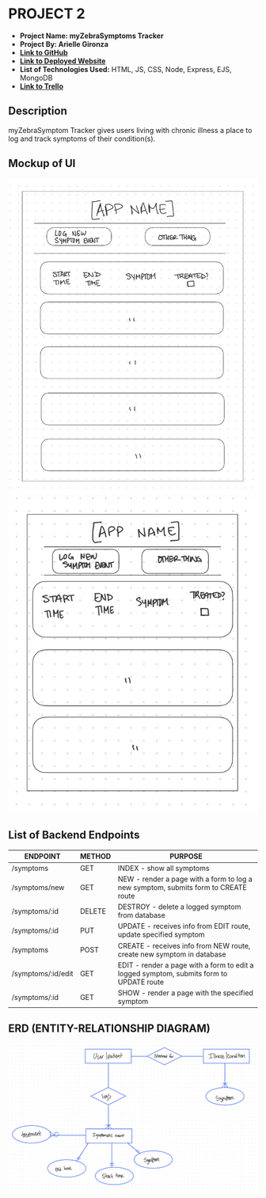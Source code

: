 # PROJECT 2

- **Project Name: myZebraSymptoms Tracker**
- **Project By: Arielle Gironza**
- [**Link to GitHub**](https://github.com/akgironza/seir-kale-ariellegironza-project2)
- [**Link to Deployed Website**](https://seir-project2.onrender.com)
- **List of Technologies Used:** HTML, JS, CSS, Node, Express, EJS, MongoDB
- [**Link to Trello**](https://trello.com/invite/b/SxyL0cAL/ATTI4ee4b8b00b33b7ffa8b8292fd735788cBA827076/ga-seir-project2)

## Description
myZebraSymptom Tracker gives users living with chronic illness a place to log and track symptoms of their condition(s).

## Mockup of UI

![Desktop View](IMG_2151.jpg)
![Mobile View](IMG_2152.jpg)

## List of Backend Endpoints

|ENDPOINT|METHOD|PURPOSE|
|--------|------|-------|
|/symptoms|GET|INDEX - show all symptoms|
|/symptoms/new|GET|NEW - render a page with a form to log a new symptom, submits form to CREATE route|
|/symptoms/:id|DELETE|DESTROY - delete a logged symptom from database|
|/symptoms/:id|PUT|UPDATE - receives info from EDIT route, update specified symptom|
|/symptoms|POST|CREATE - receives info from NEW route, create new symptom in database|
|/symptoms/:id/edit|GET|EDIT - render a page with a form to edit a logged symptom, submits form to UPDATE route|
|/symptoms/:id|GET|SHOW - render a page with the specified symptom|


## ERD (ENTITY-RELATIONSHIP DIAGRAM)

![Picture of ERD](IMG_2150.jpg)

